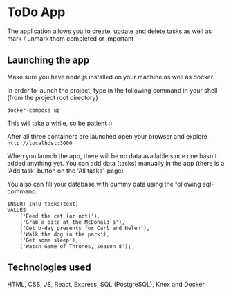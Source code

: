 # ToDo App

The application allows you to create, update and delete tasks as well as mark / unmark them completed or important

## Launching the app
Make sure you have node.js installed on your machine as well as docker.

In order to launch the project, type in the following command in your shell (from the project root directory)
```shell
docker-compose up
```
This will take a while, so be patient :)

After all three containers are launched open your browser and explore `http://localhost:3000`

When you launch the app, there will be no data available since one hasn't added anything yet. You can add data (tasks) manually in the app (there is a 'Add task' button on the 'All tasks'-page)

You also can fill your database with dummy data using the following sql-command:
```postgresql
INSERT INTO tasks(text)
VALUES
    ('Feed the cat (or not)'),
    ('Grab a bite at the McDonald`s'),
    ('Get b-day presents for Carl and Helen'),
    ('Walk the dog in the park'),
    ('Get some sleep'),
    ('Watch Game of Thrones, season 8');
```

## Technologies used

HTML, CSS, JS, React, Express, SQL (PostgreSQL), Knex and Docker
